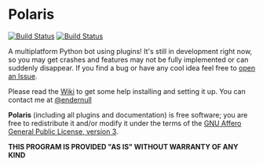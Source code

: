 # Polaris

<a href="https://github.com/luksireiku/polaris.py/actions?query=workflow%3A%22Python+application%22">
    <img alt="Build Status" src="https://github.com/luksireiku/polaris.py/workflows/Python%20application/badge.svg"></a>
<a href="https://github.com/luksireiku/polaris.py/actions?query=workflow%3ADocker">
    <img alt="Build Status" src="https://github.com/luksireiku/polaris.py/workflows/Docker/badge.svg"></a>

A multiplatform Python bot using plugins!
It's still in development right now, so you may get crashes and features
may not be fully implemented or can suddenly disappear.
If you find a bug or have any cool idea feel free to [open an Issue](https://github.com/luksireiku/polaris.py/issues/new).

Please read the [Wiki](https://github.com/luksireiku/polaris.py/wiki) to get some help installing and setting it up.
You can contact me at [@endernull](http://telegram.me/endernull)

**Polaris** (including all plugins and documentation) is free software; you are free to redistribute it and/or modify it under the terms of the [GNU Affero General Public License, version 3](LICENSE).

**THIS PROGRAM IS PROVIDED "AS IS" WITHOUT WARRANTY OF ANY KIND**
